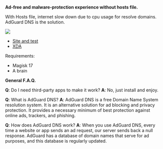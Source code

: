 **Ad-free and malware-protection experience without hosts file.**


With Hosts file, internet slow down due to cpu usage for resolve domains.
AdGuard DNS is the solution.

![](https://image.ibb.co/iaY7rz/adguard.jpg)


- [Site and test](https://adguard.com/en/adguard-dns/overview.html)
- [XDA](https://forum.xda-developers.com/apps/magisk/module-adguarddns-ad-free-experience-t3848166)

Requirements:
- Magisk 17
- A brain

**General F.A.Q.**

**Q**: Do I need third-party apps to make it work?
**A**: No, just install and enjoy.

**Q**: What is AdGuard DNS?
**A**: AdGuard DNS is a free Domain Name System resolution system. It is an alternative solution for ad blocking and privacy protection. It provides a necessary minimum of best protection against online ads, trackers, and phishing.

**Q**: How does AdGuard DNS work?
**A**: When you use AdGuard DNS, every time a website or app sends an ad request, our server sends back a null response. AdGuard has a database of domain names that serve for ad purposes, and this database is regularly updated.
